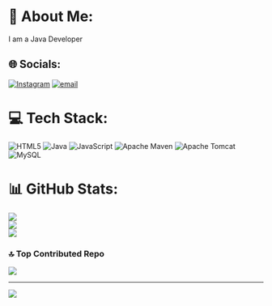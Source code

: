 # 💫 About Me:
I am a Java Developer


## 🌐 Socials:
[![Instagram](https://img.shields.io/badge/Instagram-%23E4405F.svg?logo=Instagram&logoColor=white)](https://instagram.com/_bluemoon__17) [![email](https://img.shields.io/badge/Email-D14836?logo=gmail&logoColor=white)](mailto:adyaputtachandana@gmail.com) 

# 💻 Tech Stack:
![HTML5](https://img.shields.io/badge/html5-%23E34F26.svg?style=plastic&logo=html5&logoColor=white) ![Java](https://img.shields.io/badge/java-%23ED8B00.svg?style=plastic&logo=openjdk&logoColor=white) ![JavaScript](https://img.shields.io/badge/javascript-%23323330.svg?style=plastic&logo=javascript&logoColor=%23F7DF1E) ![Apache Maven](https://img.shields.io/badge/Apache%20Maven-C71A36?style=plastic&logo=Apache%20Maven&logoColor=white) ![Apache Tomcat](https://img.shields.io/badge/apache%20tomcat-%23F8DC75.svg?style=plastic&logo=apache-tomcat&logoColor=black) ![MySQL](https://img.shields.io/badge/mysql-4479A1.svg?style=plastic&logo=mysql&logoColor=white)
# 📊 GitHub Stats:
![](https://github-readme-stats.vercel.app/api?username=Chandu-172003&theme=rose_pine&hide_border=false&include_all_commits=true&count_private=true)<br/>
![](https://nirzak-streak-stats.vercel.app/?user=Chandu-172003&theme=rose_pine&hide_border=false)<br/>
![](https://github-readme-stats.vercel.app/api/top-langs/?username=Chandu-172003&theme=rose_pine&hide_border=false&include_all_commits=true&count_private=true&layout=compact)

### 🔝 Top Contributed Repo
![](https://github-contributor-stats.vercel.app/api?username=Chandu-172003&limit=5&theme=gruvbox_light&combine_all_yearly_contributions=true)

---
[![](https://visitcount.itsvg.in/api?id=Chandu-172003&icon=2&color=1)](https://visitcount.itsvg.in)

<!-- Proudly created with GPRM ( https://gprm.itsvg.in ) -->
